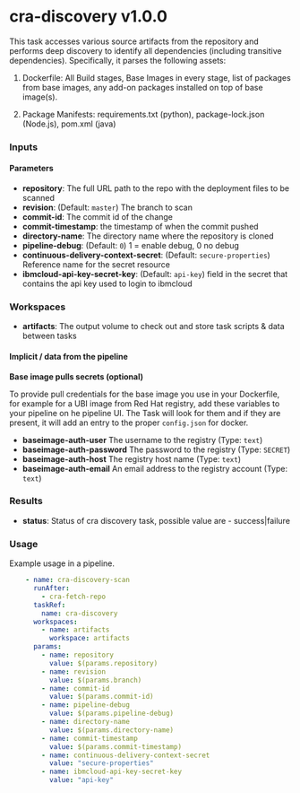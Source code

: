 # cra-discovery v1.0.0

This task accesses various source artifacts from the repository and performs deep discovery
to identify all dependencies (including transitive dependencies). Specifically, it parses the following assets:

1. Dockerfile: All Build stages, Base Images in every stage, list of packages from base images,
any add-on packages installed on top of base image(s).

2. Package Manifests: requirements.txt (python), package-lock.json (Node.js), pom.xml (java)


### Inputs

#### Parameters

  - **repository**: The full URL path to the repo with the deployment files to be scanned
  - **revision**: (Default: `master`) The branch to scan
  - **commit-id**: The commit id of the change
  - **commit-timestamp**: the timestamp of when the commit pushed
  - **directory-name**:  The directory name where the repository is cloned
  - **pipeline-debug**: (Default: `0`) 1 = enable debug, 0 no debug
  - **continuous-delivery-context-secret**: (Default: `secure-properties`) Reference name for the secret resource
  - **ibmcloud-api-key-secret-key**: (Default: `api-key`) field in the secret that contains the api key used to login to ibmcloud

### Workspaces

- **artifacts**: The output volume to check out and store task scripts & data between tasks

#### Implicit / data from the pipeline

**Base image pulls secrets (optional)**

To provide pull credentials for the base image you use in your Dockerfile, for example for a UBI image from Red Hat registry, add these variables to your pipeline on he pipeline UI. The Task will look for them and if they are present, it will add an entry to the proper `config.json` for docker.

- **baseimage-auth-user** The username to the registry (Type: `text`)
- **baseimage-auth-password** The password to the registry (Type: `SECRET`)
- **baseimage-auth-host** The registry host name (Type: `text`)
- **baseimage-auth-email** An email address to the registry account (Type: `text`)

### Results

- **status**: Status of cra discovery task, possible value are - success|failure

### Usage

Example usage in a pipeline.
``` yaml
    - name: cra-discovery-scan
      runAfter:
        - cra-fetch-repo
      taskRef:
        name: cra-discovery
      workspaces:
        - name: artifacts
          workspace: artifacts
      params:
        - name: repository
          value: $(params.repository)
        - name: revision
          value: $(params.branch)
        - name: commit-id
          value: $(params.commit-id)
        - name: pipeline-debug
          value: $(params.pipeline-debug)
        - name: directory-name
          value: $(params.directory-name)
        - name: commit-timestamp
          value: $(params.commit-timestamp)
        - name: continuous-delivery-context-secret
          value: "secure-properties"
        - name: ibmcloud-api-key-secret-key
          value: "api-key"
```
